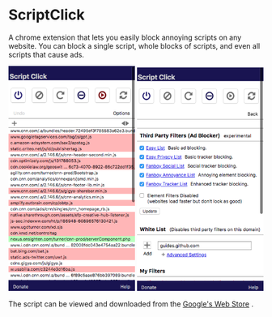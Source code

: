 # ScriptClick

A chrome extension that lets you easily block annoying scripts on any website. You can block a single script, whole blocks of scripts, and even all scripts that cause ads.

<img src="imgs/ScreenShot1.png" width="250" style="display:inline">
<img src="imgs/ScreenShot2.png" width="250" style ="display:inline">

The script can be viewed and downloaded from the [Google's Web Store](https://chrome.google.com/webstore/detail/script-click/eocpambiehlnlcelcmciakdpgkfhkpoh) .
